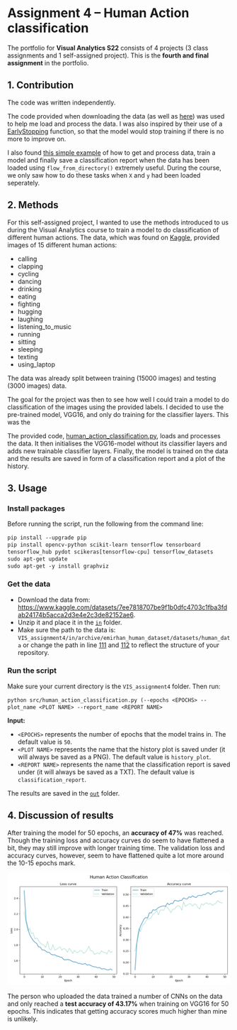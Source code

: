 # Assignment 4 – Human Action classification
The portfolio for __Visual Analytics S22__ consists of 4 projects (3 class assignments and 1 self-assigned project). This is the __fourth and final assignment__ in the portfolio.


## 1. Contribution
The code was written independently. 

The code provided when downloading the data (as well as [here](https://www.kaggle.com/code/emirhanai/human-action-detection-artificial-intelligence-cnn)) was used to help me load and process the data. I was also inspired by their use of a [EarlyStopping](https://github.com/agnesbn/VIS_assignment4/blob/90b1211085e8b418830b2a70cbbc9618b76ce2d3/src/human_action_classification.py#L164) function, so that the model would stop training if there is no more to improve on.

I also found [this simple example](https://gist.github.com/RyanAkilos/3808c17f79e77c4117de35aa68447045) of how to get and process data, train a model and finally save a classification report when the data has been loaded using `flow_from_directory()` extremely useful. During the course, we only saw how to do these tasks when `X` and `y` had been loaded seperately.

## 2. Methods
For this self-assigned project, I wanted to use the methods introduced to us during the Visual Analytics course to train a model to do classification of different human actions. The data, which was found on [Kaggle](https://www.kaggle.com/datasets/7ee7818707be9f1b0dfc4703c1fba3fdab24174b5acca2d3e4e2c3de82152ae6), provided images of 15 different human actions:

- calling
- clapping
- cycling
- dancing
- drinking
- eating
- fighting
- hugging
- laughing
- listening_to_music
- running
- sitting
- sleeping
- texting
- using_laptop

The data was already split between training (15000 images) and testing (3000 images) data.

The goal for the project was then to see how well I could train a model to do classification of the images using the provided labels. I decided to use the pre-trained model, VGG16, and only do training for the classifier layers. This was the 

The provided code, [human_action_classification.py](https://github.com/agnesbn/VIS_assignment4/blob/main/src/human_action_classification.py), loads and processes the data. It then initialises the VGG16-model without its classifier layers and adds new trainable classifier layers. Finally, the model is trained on the data and the results are saved in form of a classification report and a plot of the history.

## 3. Usage
### Install packages
Before running the script, run the following from the command line:
```
pip install --upgrade pip
pip install opencv-python scikit-learn tensorflow tensorboard tensorflow_hub pydot scikeras[tensorflow-cpu] tensorflow_datasets
sudo apt-get update
sudo apt-get -y install graphviz
```

### Get the data
- Download the data from: https://www.kaggle.com/datasets/7ee7818707be9f1b0dfc4703c1fba3fdab24174b5acca2d3e4e2c3de82152ae6.
- Unzip it and place it in the [`in`](https://github.com/agnesbn/VIS_assignment4/tree/main/in) folder.
- Make sure the path to the data is: `VIS_assignment4/in/archive/emirhan_human_dataset/datasets/human_data` or change the path in line [111](https://github.com/agnesbn/VIS_assignment4/blob/90b1211085e8b418830b2a70cbbc9618b76ce2d3/src/human_action_classification.py#L111) and [112](https://github.com/agnesbn/VIS_assignment4/blob/90b1211085e8b418830b2a70cbbc9618b76ce2d3/src/human_action_classification.py#L112) to reflect the structure of your repository.

### Run the script
Make sure your current directory is the `VIS_assignment4` folder. Then run:
```
python src/human_action_classification.py (--epochs <EPOCHS> --plot_name <PLOT NAME> --report_name <REPORT NAME>
```

**Input:**
- `<EPOCHS>` represents the number of epochs that the model trains in. The default value is `50`.
- `<PLOT NAME>` represents the name that the history plot is saved under (it will always be saved as a PNG). The default value is `history_plot`.
- `<REPORT NAME>` represents the name that the classification report is saved under (it will always be saved as a TXT). The default value is `classification_report`.

The results are saved in the [`out`](https://github.com/agnesbn/VIS_assignment4/tree/main/out) folder.

## 4. Discussion of results
After training the model for 50 epochs, an **accuracy of 47%** was reached. Though the training loss and accuracy curves do seem to have flattened a bit, they may still improve with longer training time. The validation loss and accuracy curves, however, seem to have flattened quite a lot more around the 10-15 epochs mark.

![](https://github.com/agnesbn/VIS_assignment4/blob/main/out/history_plot.png)

The person who uploaded the data trained a number of CNNs on the data and only reached a **test accuracy of 43.17%** when training on VGG16 for 50 epochs. This indicates that getting accuracy scores much higher than mine is unlikely.
